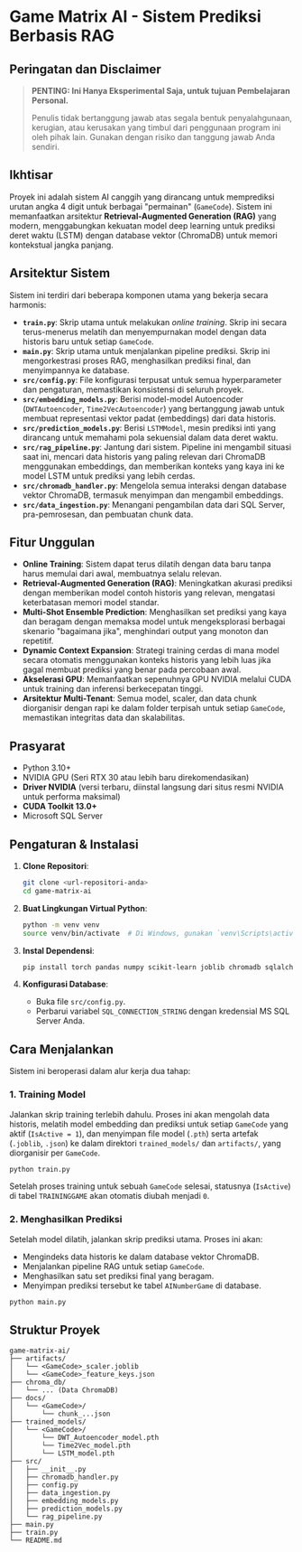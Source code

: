 # Game Matrix AI - Sistem Prediksi Berbasis RAG

## Peringatan dan Disclaimer

> **PENTING: Ini Hanya Eksperimental Saja, untuk tujuan Pembelajaran Personal.**
>
> Penulis tidak bertanggung jawab atas segala bentuk penyalahgunaan, kerugian, atau kerusakan yang timbul dari penggunaan program ini oleh pihak lain. Gunakan dengan risiko dan tanggung jawab Anda sendiri.

## Ikhtisar

Proyek ini adalah sistem AI canggih yang dirancang untuk memprediksi urutan angka 4 digit untuk berbagai "permainan" (`GameCode`). Sistem ini memanfaatkan arsitektur **Retrieval-Augmented Generation (RAG)** yang modern, menggabungkan kekuatan model deep learning untuk prediksi deret waktu (LSTM) dengan database vektor (ChromaDB) untuk memori kontekstual jangka panjang.

## Arsitektur Sistem

Sistem ini terdiri dari beberapa komponen utama yang bekerja secara harmonis:

- **`train.py`**: Skrip utama untuk melakukan *online training*. Skrip ini secara terus-menerus melatih dan menyempurnakan model dengan data historis baru untuk setiap `GameCode`.
- **`main.py`**: Skrip utama untuk menjalankan pipeline prediksi. Skrip ini mengorkestrasi proses RAG, menghasilkan prediksi final, dan menyimpannya ke database.
- **`src/config.py`**: File konfigurasi terpusat untuk semua hyperparameter dan pengaturan, memastikan konsistensi di seluruh proyek.
- **`src/embedding_models.py`**: Berisi model-model Autoencoder (`DWTAutoencoder`, `Time2VecAutoencoder`) yang bertanggung jawab untuk membuat representasi vektor padat (embeddings) dari data historis.
- **`src/prediction_models.py`**: Berisi `LSTMModel`, mesin prediksi inti yang dirancang untuk memahami pola sekuensial dalam data deret waktu.
- **`src/rag_pipeline.py`**: Jantung dari sistem. Pipeline ini mengambil situasi saat ini, mencari data historis yang paling relevan dari ChromaDB menggunakan embeddings, dan memberikan konteks yang kaya ini ke model LSTM untuk prediksi yang lebih cerdas.
- **`src/chromadb_handler.py`**: Mengelola semua interaksi dengan database vektor ChromaDB, termasuk menyimpan dan mengambil embeddings.
- **`src/data_ingestion.py`**: Menangani pengambilan data dari SQL Server, pra-pemrosesan, dan pembuatan chunk data.

## Fitur Unggulan

- **Online Training**: Sistem dapat terus dilatih dengan data baru tanpa harus memulai dari awal, membuatnya selalu relevan.
- **Retrieval-Augmented Generation (RAG)**: Meningkatkan akurasi prediksi dengan memberikan model contoh historis yang relevan, mengatasi keterbatasan memori model standar.
- **Multi-Shot Ensemble Prediction**: Menghasilkan set prediksi yang kaya dan beragam dengan memaksa model untuk mengeksplorasi berbagai skenario "bagaimana jika", menghindari output yang monoton dan repetitif.
- **Dynamic Context Expansion**: Strategi training cerdas di mana model secara otomatis menggunakan konteks historis yang lebih luas jika gagal membuat prediksi yang benar pada percobaan awal.
- **Akselerasi GPU**: Memanfaatkan sepenuhnya GPU NVIDIA melalui CUDA untuk training dan inferensi berkecepatan tinggi.
- **Arsitektur Multi-Tenant**: Semua model, scaler, dan data chunk diorganisir dengan rapi ke dalam folder terpisah untuk setiap `GameCode`, memastikan integritas data dan skalabilitas.

## Prasyarat

- Python 3.10+
- NVIDIA GPU (Seri RTX 30 atau lebih baru direkomendasikan)
- **Driver NVIDIA** (versi terbaru, diinstal langsung dari situs resmi NVIDIA untuk performa maksimal)
- **CUDA Toolkit 13.0+**
- Microsoft SQL Server

## Pengaturan & Instalasi

1.  **Clone Repositori**:
    ```bash
    git clone <url-repositori-anda>
    cd game-matrix-ai
    ```

2.  **Buat Lingkungan Virtual Python**:
    ```bash
    python -m venv venv
    source venv/bin/activate  # Di Windows, gunakan `venv\Scripts\activate`
    ```

3.  **Instal Dependensi**:
    ```bash
    pip install torch pandas numpy scikit-learn joblib chromadb sqlalchemy pymssql
    ```

4.  **Konfigurasi Database**:
    - Buka file `src/config.py`.
    - Perbarui variabel `SQL_CONNECTION_STRING` dengan kredensial MS SQL Server Anda.

## Cara Menjalankan

Sistem ini beroperasi dalam alur kerja dua tahap:

### 1. Training Model

Jalankan skrip training terlebih dahulu. Proses ini akan mengolah data historis, melatih model embedding dan prediksi untuk setiap `GameCode` yang aktif (`IsActive = 1`), dan menyimpan file model (`.pth`) serta artefak (`.joblib`, `.json`) ke dalam direktori `trained_models/` dan `artifacts/`, yang diorganisir per `GameCode`.

```bash
python train.py
```

Setelah proses training untuk sebuah `GameCode` selesai, statusnya (`IsActive`) di tabel `TRAININGGAME` akan otomatis diubah menjadi `0`.

### 2. Menghasilkan Prediksi

Setelah model dilatih, jalankan skrip prediksi utama. Proses ini akan:
- Mengindeks data historis ke dalam database vektor ChromaDB.
- Menjalankan pipeline RAG untuk setiap `GameCode`.
- Menghasilkan satu set prediksi final yang beragam.
- Menyimpan prediksi tersebut ke tabel `AINumberGame` di database.

```bash
python main.py
```

## Struktur Proyek

```
game-matrix-ai/
├── artifacts/
│   └── <GameCode>_scaler.joblib
│   └── <GameCode>_feature_keys.json
├── chroma_db/
│   └── ... (Data ChromaDB)
├── docs/
│   └── <GameCode>/
│       └── chunk_...json
├── trained_models/
│   └── <GameCode>/
│       └── DWT_Autoencoder_model.pth
│       └── Time2Vec_model.pth
│       └── LSTM_model.pth
├── src/
│   ├── __init__.py
│   ├── chromadb_handler.py
│   ├── config.py
│   ├── data_ingestion.py
│   ├── embedding_models.py
│   ├── prediction_models.py
│   └── rag_pipeline.py
├── main.py
├── train.py
└── README.md
```